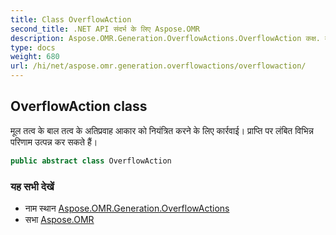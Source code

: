 ```yaml
---
title: Class OverflowAction
second_title: .NET API संदर्भ के लिए Aspose.OMR
description: Aspose.OMR.Generation.OverflowActions.OverflowAction कक्ष. मूल तत्व के बल तत्व के अतप्रवह आकर क नयंत्रत करने के लए कर्रवई प्रप्त पर लंबत वभन्न परणम उत्पन्न कर सकते हैं
type: docs
weight: 680
url: /hi/net/aspose.omr.generation.overflowactions/overflowaction/
---
```

## OverflowAction class

मूल तत्व के बाल तत्व के अतिप्रवाह आकार को नियंत्रित करने के लिए कार्रवाई। प्राप्ति पर लंबित विभिन्न परिणाम उत्पन्न कर सकते हैं।

```csharp
public abstract class OverflowAction
```

### यह सभी देखें

* नाम स्थान [Aspose.OMR.Generation.OverflowActions](../../aspose.omr.generation.overflowactions/)
* सभा [Aspose.OMR](../../)


